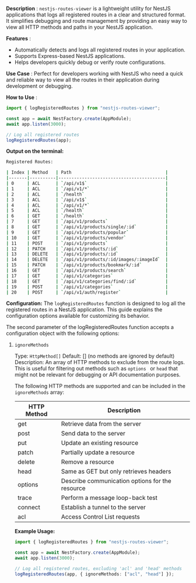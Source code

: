 **Description** :
`nestjs-routes-viewer` is a lightweight utility for NestJS applications that logs all registered routes in a clear and structured format. It simplifies debugging and route management by providing an easy way to view all HTTP methods and paths in your NestJS application.

**Features** :

-   Automatically detects and logs all registered routes in your application.
-   Supports Express-based NestJS applications.
-   Helps developers quickly debug or verify route configurations.

**Use Case** :
Perfect for developers working with NestJS who need a quick and reliable way to view all the routes in their application during development or debugging.

**How to Use** :

```typescript
import { logRegisteredRoutes } from "nestjs-routes-viewer";

const app = await NestFactory.create(AppModule);
await app.listen(3000);

// Log all registered routes
logRegisteredRoutes(app);
```

**Output on the terminal:**

```bash
Registered Routes:

| Index | Method   | Path                                    |
|-------|----------|-----------------------------------------|
| 0     | ACL      | `/api/v1$`                              |
| 1     | ACL      | `/api/v1/*`                             |
| 2     | ACL      | `/health`                               |
| 3     | ACL      | `/api/v1$`                              |
| 4     | ACL      | `/api/v1/*`                             |
| 5     | ACL      | `/health`                               |
| 6     | GET      | `/health`                               |
| 7     | GET      | `/api/v1/products`                      |
| 8     | GET      | `/api/v1/products/single/:id`           |
| 9     | GET      | `/api/v1/products/popular`              |
| 10    | GET      | `/api/v1/products/vendor`               |
| 11    | POST     | `/api/v1/products`                      |
| 12    | PATCH    | `/api/v1/products/:id`                  |
| 13    | DELETE   | `/api/v1/products/:id`                  |
| 14    | DELETE   | `/api/v1/products/:id/images/:imageId`  |
| 15    | PATCH    | `/api/v1/products/bookmark/:id`         |
| 16    | GET      | `/api/v1/products/search`               |
| 17    | GET      | `/api/v1/categories`                    |
| 18    | GET      | `/api/v1/categories/find/:id`           |
| 19    | POST     | `/api/v1/categories`                    |
| 20    | POST     | `/api/v1/auth/register`                 |
```

**Configuration:**
The `logRegisteredRoutes` function is designed to log all the registered routes in a NestJS application. This guide explains the configuration options available for customizing its behavior.

The second parameter of the logRegisteredRoutes function accepts a configuration object with the following options:

1. `ignoreMethods`

    Type: `HttpMethod[]`
    Default: [] (no methods are ignored by default)
    Description: An array of HTTP methods to exclude from the route logs. This is useful for filtering out methods such as `options ` or `head` that might not be relevant for debugging or API documentation purposes.

    The following HTTP methods are supported and can be included in the `ignoreMethods` array:

    | HTTP Method | Description                                     |
    | ----------- | ----------------------------------------------- |
    | get         | Retrieve data from the server                   |
    | post        | Send data to the server                         |
    | put         | Update an existing resource                     |
    | patch       | Partially update a resource                     |
    | delete      | Remove a resource                               |
    | head        | Same as GET but only retrieves headers          |
    | options     | Describe communication options for the resource |
    | trace       | Perform a message loop-back test                |
    | connect     | Establish a tunnel to the server                |
    | acl         | Access Control List requests                    |

    **Example Usage:**

    ```typescript
    import { logRegisteredRoutes } from "nestjs-routes-viewer";

    const app = await NestFactory.create(AppModule);
    await app.listen(3000);

    // Log all registered routes, excluding 'acl' and 'head' methods
    logRegisteredRoutes(app, { ignoreMethods: ["acl", "head"] });
    ```
